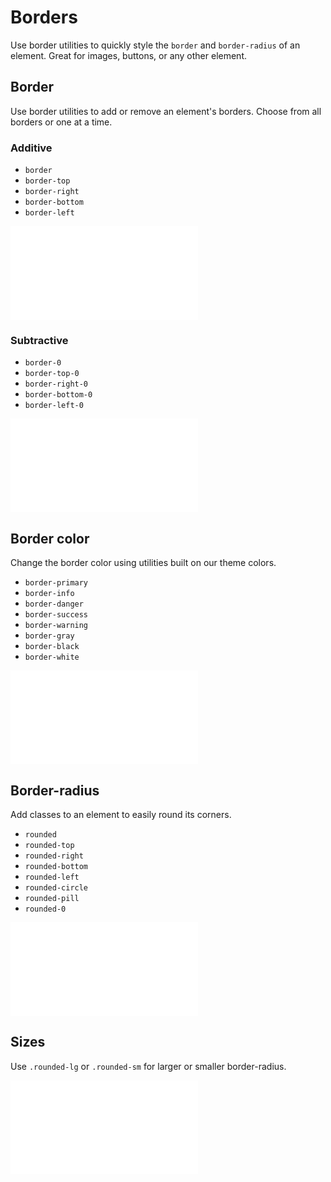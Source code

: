 # Borders

Use border utilities to quickly style the `border` and `border-radius` of an element. Great for images, buttons, or any other element.

## Border

Use border utilities to add or remove an element's borders. Choose from all borders or one at a time.

### Additive

* `border`
* `border-top`
* `border-right`
* `border-bottom`
* `border-left`

<ContentRack
    fields='
        "preview": {
            "src": "examples/BorderAdditive.html",
            "type": "link"
        },
        "<html>":{
            "src": "examples/BorderAdditive.html",
            "type": "content",
            "selector": "#showBox"
        }
    '
 />

![BorderAdditive](examples/BorderAdditive.html)

### Subtractive

* `border-0`
* `border-top-0`
* `border-right-0`
* `border-bottom-0`
* `border-left-0`

<ContentRack
    fields='
        "preview": {
            "src": "examples/BorderSubtractive.html",
            "type": "link"
        },
        "<html>":{
            "src": "examples/BorderSubtractive.html",
            "type": "content",
            "selector": "#showBox"
        }
    '
 />

![BorderSubtractive](examples/BorderSubtractive.html)

## Border color

Change the border color using utilities built on our theme colors.

* `border-primary`
* `border-info`
* `border-danger`
* `border-success`
* `border-warning`
* `border-gray`
* `border-black`
* `border-white`

<ContentRack
    fields='
        "preview": {
            "src": "examples/BorderColor.html",
            "type": "link"
        },
        "<html>":{
            "src": "examples/BorderColor.html",
            "type": "content",
            "selector": "#showBox"
        }
    '
 />

![BorderColor](examples/BorderColor.html)

## Border-radius

Add classes to an element to easily round its corners.

* `rounded`
* `rounded-top`
* `rounded-right`
* `rounded-bottom`
* `rounded-left`
* `rounded-circle`
* `rounded-pill`
* `rounded-0`

<ContentRack
    fields='
        "preview": {
            "src": "examples/BorderRadius.html",
            "type": "link"
        },
        "<html>":{
            "src": "examples/BorderRadius.html",
            "type": "content",
            "selector": "#showBox"
        }
    '
 />

![BorderRadius](examples/BorderRadius.html)

## Sizes

Use `.rounded-lg` or `.rounded-sm` for larger or smaller border-radius.

<ContentRack
    fields='
        "preview": {
            "src": "examples/BorderRadiusSize.html",
            "type": "link"
        },
        "<html>":{
            "src": "examples/BorderRadiusSize.html",
            "type": "content",
            "selector": "#showBox"
        }
    '
 />

![BorderRadiusSize](examples/BorderRadiusSize.html)
